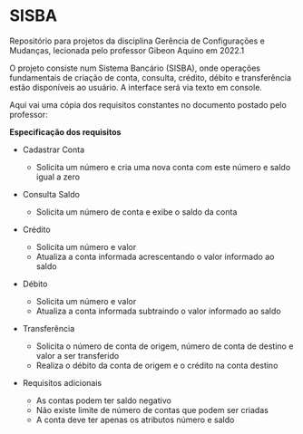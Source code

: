 # SISBA
Repositório para projetos da disciplina Gerência de Configurações e Mudanças, lecionada pelo professor Gibeon Aquino em 2022.1

O projeto consiste num Sistema Bancário (SISBA), onde operações fundamentais de criação de conta, consulta, crédito, débito e transferência estão disponíveis ao usuário.
A interface será via texto em console.

Aqui vai uma cópia dos requisitos constantes no documento postado pelo professor:

**Especificação dos requisitos**

* Cadastrar Conta
  - Solicita um número e cria uma nova conta com este número e saldo igual a
  zero
* Consulta Saldo
  - Solicita um número de conta e exibe o saldo da conta
* Crédito
  - Solicita um número e valor
  - Atualiza a conta informada acrescentando o valor informado ao saldo
* Débito
  - Solicita um número e valor
  - Atualiza a conta informada subtraindo o valor informado ao saldo
* Transferência
  - Solicita o número de conta de origem, número de conta de destino e valor a
  ser transferido
  - Realiza o débito da conta de origem e o crédito na conta destino
  
* Requisitos adicionais
  - As contas podem ter saldo negativo
  - Não existe limite de número de contas que podem ser criadas
  - A conta deve ter apenas os atributos número e saldo
